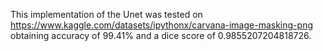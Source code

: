 This implementation of the Unet was tested on https://www.kaggle.com/datasets/ipythonx/carvana-image-masking-png obtaining accuracy of 99.41% and a dice score of 0.9855207204818726.
